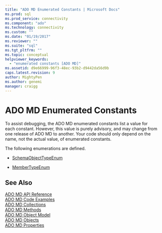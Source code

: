 ```yaml
---
title: "ADO MD Enumerated Constants | Microsoft Docs"
ms.prod: sql
ms.prod_service: connectivity
ms.component: "ado"
ms.technology: connectivity
ms.custom: ""
ms.date: "01/19/2017"
ms.reviewer: ""
ms.suite: "sql"
ms.tgt_pltfrm: ""
ms.topic: conceptual
helpviewer_keywords: 
  - "enumerated constants [ADO MD]"
ms.assetid: d9e66999-96f3-48ec-93b2-d9442da56d9b
caps.latest.revision: 9
author: MightyPen
ms.author: genemi
manager: craigg
---
```

# ADO MD Enumerated Constants
To assist debugging, the ADO MD enumerated constants list a value for each constant. However, this value is purely advisory, and may change from one release of ADO MD to another. Your code should only depend on the name, not the actual value, of enumerated constants.  
  
 The following enumerations are defined.  
  
-   [SchemaObjectTypeEnum](../../../ado/reference/ado-md-api/schemaobjecttypeenum.md)  
  
-   [MemberTypeEnum](../../../ado/reference/ado-md-api/membertypeenum.md)  
  
## See Also  
 [ADO MD API Reference](../../../ado/reference/ado-md-api/ado-md-api-reference.md)   
 [ADO MD Code Examples](../../../ado/reference/ado-md-api/ado-md-code-examples.md)   
 [ADO MD Collections](../../../ado/reference/ado-md-api/ado-md-collections.md)   
 [ADO MD Methods](../../../ado/reference/ado-md-api/ado-md-methods.md)   
 [ADO MD Object Model](../../../ado/reference/ado-md-api/ado-md-object-model.md)   
 [ADO MD Objects](../../../ado/reference/ado-md-api/ado-md-objects.md)   
 [ADO MD Properties](../../../ado/reference/ado-md-api/ado-md-properties.md)
